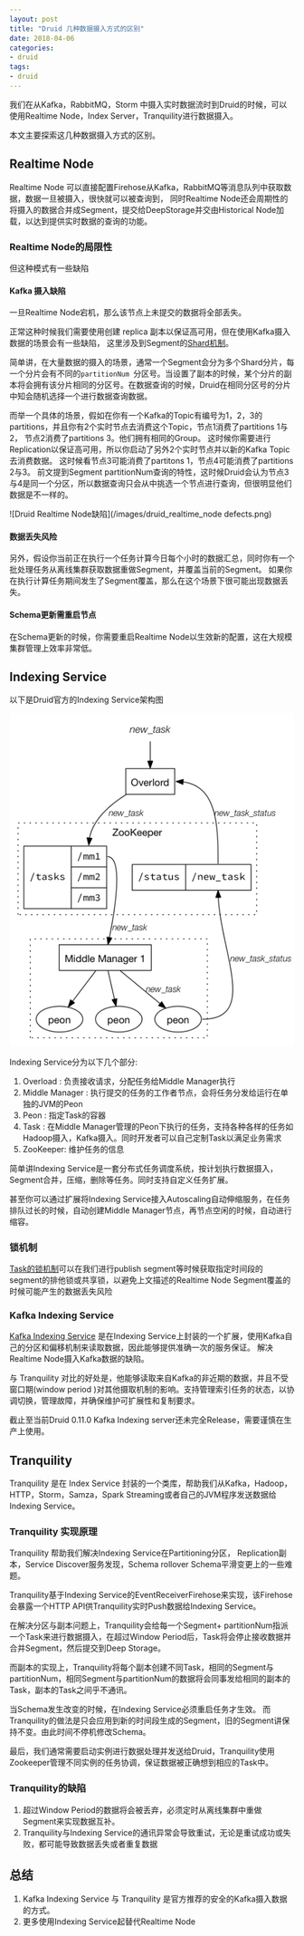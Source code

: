 ```yaml
---
layout: post
title: "Druid 几种数据摄入方式的区别"
date: 2018-04-06
categories:
- druid
tags:
- druid
---
```



我们在从Kafka，RabbitMQ，Storm 中摄入实时数据流时到Druid的时候，可以使用Realtime Node，Index Server，Tranquility进行数据摄入。

本文主要探索这几种数据摄入方式的区别。

<!-- more -->


## Realtime Node

Realtime Node 可以直接配置Firehose从Kafka，RabbitMQ等消息队列中获取数据，数据一旦被摄入，很快就可以被查询到， 同时Realtime Node还会周期性的将摄入的数据合并成Segment，提交给DeepStorage并交由Historical Node加载，以达到提供实时数据的查询的功能。

### Realtime Node的局限性

但这种模式有一些缺陷

#### Kafka 摄入缺陷

一旦Realtime Node宕机，那么该节点上未提交的数据将全部丢失。 

正常这种时候我们需要使用创建 replica 副本以保证高可用，但在使用Kafka摄入数据的场景会有一些缺陷， 这里涉及到Segment的[Shard机制](http://druid.io/docs/0.12.0/ingestion/stream-pull.html#sharding)。

简单讲，在大量数据的摄入的场景，通常一个Segment会分为多个Shard分片，每一个分片会有不同的`partitionNum `分区号。当设置了副本的时候，某个分片的副本将会拥有该分片相同的分区号。在数据查询的时候，Druid在相同分区号的分片中知会随机选择一个进行数据查询数据。

而举一个具体的场景，假如在你有一个Kafka的Topic有编号为1，2，3的partitions，并且你有2个实时节点去消费这个Topic，节点1消费了partitions 1与2， 节点2消费了partitions 3。他们拥有相同的Group。
这时候你需要进行Replication以保证高可用，所以你启动了另外2个实时节点并以新的Kafka Topic去消费数据。 这时候看节点3可能消费了partitons 1，节点4可能消费了partitions 2与3。
前文提到Segment partitionNum查询的特性，这时候Druid会认为节点3与4是同一个分区，所以数据查询只会从中挑选一个节点进行查询，但很明显他们数据是不一样的。

![Druid Realtime Node缺陷](/images/druid_realtime_node defects.png)


#### 数据丢失风险

另外，假设你当前正在执行一个任务计算今日每个小时的数据汇总，同时你有一个批处理任务从离线集群获取数据重做Segment，并覆盖当前的Segment。
如果你在执行计算任务期间发生了Segment覆盖，那么在这个场景下很可能出现数据丢失。

#### Schema更新需重启节点

在Schema更新的时候，你需要重启Realtime Node以生效新的配置，这在大规模集群管理上效率非常低。

## Indexing Service

以下是Druid官方的Indexing Service架构图

![Druid Indexing Service Architecture](/images/indexing_service.png)

Indexing Service分为以下几个部分:

1. Overload : 负责接收请求，分配任务给Middle Manager执行
2. Middle Manager :  执行提交的任务的工作者节点，会将任务分发给运行在单独的JVM的Peon
3. Peon : 指定Task的容器
4. Task : 在Middle Manager管理的Peon下执行的任务，支持各种各样的任务如Hadoop摄入，Kafka摄入。同时开发者可以自己定制Task以满足业务需求
5. ZooKeeper: 维护任务的信息

简单讲Indexing Service是一套分布式任务调度系统，按计划执行数据摄入，Segment合并，压缩，删除等任务。同时支持自定义任务扩展。

甚至你可以通过扩展将Indexing Service接入Autoscaling自动伸缩服务，在任务排队过长的时候，自动创建Middle Manager节点，再节点空闲的时候，自动进行缩容。

### 锁机制

[Task的锁机制](http://druid.io/docs/0.12.0/ingestion/tasks.html#locking)可以在我们进行publish segment等时候获取指定时间段的segment的排他锁或共享锁，以避免上文描述的Realtime Node Segment覆盖的时候可能产生的数据丢失风险

### Kafka Indexing Service

[Kafka Indexing Service](http://druid.io/docs/0.12.0/development/extensions-core/kafka-ingestion.html) 是在Indexing Service上封装的一个扩展，使用Kafka自己的分区和偏移机制来读取数据，因此能够提供准确一次的服务保证。 解决Realtime Node摄入Kafka数据的缺陷。

与 Tranquility 对比的好处是，他能够读取来自Kafka的非近期的数据，并且不受窗口期(window period )对其他摄取机制的影响。支持管理索引任务的状态，以协调切换，管理故障，并确保维护可扩展性和复制要求。

截止至当前Druid 0.11.0 Kafka Indexing server还未完全Release，需要谨慎在生产上使用。

## Tranquility
Tranquility 是在 Index Service 封装的一个类库，帮助我们从Kafka，Hadoop，HTTP，Storm，Samza，Spark Streaming或者自己的JVM程序发送数据给Indexing Service。

### Tranquility 实现原理

Tranquility 帮助我们解决Indexing Service在Partitioning分区， Replication副本，Service Discover服务发现，Schema rollover Schema平滑变更上的一些难题。

Tranquility基于Indexing Service的EventReceiverFirehose来实现，该Firehose会暴露一个HTTP API供Tranquility实时Push数据给Indexing Service。

在解决分区与副本问题上，Tranquility会给每一个Segment+ partitionNum指派一个Task来进行数据摄入，在超过Window Period后，Task将会停止接收数据并合并Segment，然后提交到Deep Storage。

而副本的实现上，Tranquility将每个副本创建不同Task，相同的Segment与partitionNum，相同Segment与partitionNum的数据将会同事发给相同的副本的Task，副本的Task之间乎不通讯。

当Schema发生改变的时候，在Indexing Service必须重启任务才生效。 而Tranquility的做法是只会应用到新的时间段生成的Segment，旧的Segment讲保持不变。由此时间不停机修改Schema。

最后，我们通常需要启动实例进行数据处理并发送给Druid，Tranquility使用Zookeeper管理不同实例的任务协调，保证数据被正确想到相应的Task中。

### Tranquility的缺陷

1. 超过Window Period的数据将会被丢弃，必须定时从离线集群中重做Segment来实现数据互补。
2. Tranquility与Indexing Service的通讯异常会导致重试，无论是重试成功或失败，都可能导致数据丢失或者重复数据

## 总结

1. Kafka Indexing Service 与 Tranquility 是官方推荐的安全的Kafka摄入数据的方式。
2. 更多使用Indexing Service起替代Realtime Node



